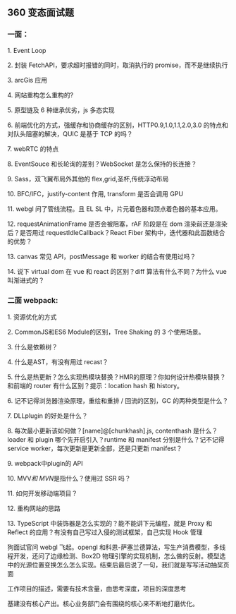 ## 360 变态面试题

### 一面： 
  1. Event Loop

  2. 封装 FetchAPI，要求超时报错的同时，取消执行的 promise，而不是继续执行 

  3. arcGis 应用 

  4. 网站重构怎么重构的? 

  5. 原型链及 6 种继承优劣，js 多态实现 

  6. 前端优化的方式，强缓存和协商缓存的区别，HTTP0.9,1.0,1.1,2.0,3.0 的特点和对队头阻塞的解决，QUIC 是基于 TCP 的吗？ 

  7. webRTC 的特点 

  8. EventSouce 和长轮询的差别？WebSocket 是怎么保持的长连接？ 

  9. Sass，双飞翼布局外其他的 flex,grid,圣杯,传统浮动布局 

  10. BFC/IFC，justify-content 作用, transform 是否会调用 GPU 

  11. webgl 问了管线流程。且 EL SL 中，片元着色器和顶点着色器的基本应用。 

  12. requestAnimationFrame 是否会被阻塞，rAF 阶段是在 dom 渲染前还是渲染后？是否用过 requestIdleCallback？React Fiber 架构中，迭代器和此函数结合的优势？ 

  13. canvas 常见 API，postMessage 和 worker 的结合有使用过吗？ 

  14. 说下 virtual dom 在 vue 和 react 的区别？diff 算法有什么不同？为什么 vue 叫渐进式的？

### 二面 webpack: 
  1. 资源优化的方式 

  2. CommonJS和ES6&nbsp;Module的区别，Tree Shaking 的 3 个使用场景。 

  3. 什么是依赖树？ 

  4. 什么是AST，有没有用过 recast？ 

  5. 什么是热更新？怎么实现热模块替换？HMR的原理？你如何设计热模块替换？和前端的 router 有什么区别？提示：location hash 和 history。 

  6. 记不记得浏览器渲染原理，重绘和重排 / 回流的区别，GC 的两种类型是什么？ 

  7. DLLplugin 的好处是什么？ 

  8. 每次最小更新该如何做？[name]@[chunkhash].js, contenthash 是什么？loader 和 plugin 哪个先开启引入？runtime 和 manifest 分别是什么？记不记得 service worker，每次更新是更新全部，还是只更新 manifest？ 

  9. webpack中plugin的 API 

  10. MVV*和 MVN*是指什么？使用过 SSR 吗？

  11. 如何开发移动端项目？

  12. 重构网站的思路 

  13. TypeScript 中装饰器是怎么实现的？能不能讲下元编程，就是 Proxy 和 Reflect 的应用？有没有自己写过入侵的测试框架，自己实现 Hook 管理

狗面试官问 webgl 飞起。opengl 和科恩-萨塞兰德算法，写生产消费模型，多线程开发，还问了边缘检测、Box2D 物理引擎的实现机制，怎么做的反射。模型选中的光源位置变换怎么怎么实现。结束后最后说了一句，我们就是写写活动抽奖页面

工作项目的描述，需要有技术含量，由思考深度，项目的深度思考

基建没有核心产出。核心业务部门会有围绕的核心来不断地打磨优化。